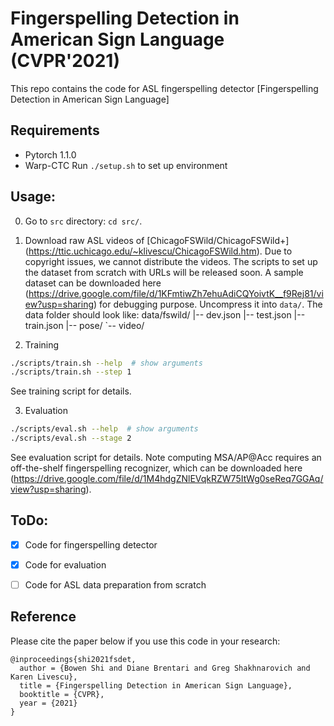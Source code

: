 # Fingerspelling Detection in American Sign Language (CVPR'2021)
This repo contains the code for ASL fingerspelling detector [Fingerspelling Detection in American Sign Language]

## Requirements
* Pytorch 1.1.0
* Warp-CTC
Run `./setup.sh` to set up environment

## Usage:
0. Go to `src` directory: `cd src/`.

1. Download raw ASL videos of [ChicagoFSWild/ChicagoFSWild+] (https://ttic.uchicago.edu/~klivescu/ChicagoFSWild.htm). Due to copyright issues, we cannot distribute the videos. The scripts to set up the dataset from scratch with URLs will be released soon. A sample dataset can be downloaded here (https://drive.google.com/file/d/1KFmtiwZh7ehuAdiCQYoivtK__f9Rej81/view?usp=sharing) for debugging purpose. Uncompress it into `data/`. The data folder should look like:
   data/fswild/
   |-- dev.json
   |-- test.json
   |-- train.json
   |-- pose/
   `-- video/

2.  Training
```sh
./scripts/train.sh --help  # show arguments
./scripts/train.sh --step 1
```
See training script for details.

3. Evaluation
```sh
./scripts/eval.sh --help  # show arguments
./scripts/eval.sh --stage 2
```
See evaluation script for details. Note computing MSA/AP@Acc requires an off-the-shelf fingerspelling recognizer, which can be downloaded here (https://drive.google.com/file/d/1M4hdgZNlEVqkRZW75ItWg0seReq7GGAq/view?usp=sharing).

## ToDo:
- [x] Code for fingerspelling detector
- [x] Code for evaluation
- [ ] Code for ASL data preparation from scratch


## Reference

Please cite the paper below if you use this code in your research:

    @inproceedings{shi2021fsdet,
      author = {Bowen Shi and Diane Brentari and Greg Shakhnarovich and Karen Livescu},
      title = {Fingerspelling Detection in American Sign Language},
      booktitle = {CVPR},
      year = {2021}
    }
